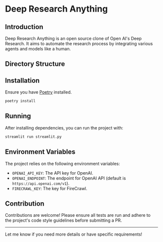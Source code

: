# Deep Research Anything

## Introduction

Deep Research Anything is an open source clone of Open AI's Deep Research. It aims to automate the research process by integrating various agents and models like a human.

## Directory Structure



## Installation

Ensure you have [Poetry](https://python-poetry.org/) installed.

```bash
poetry install
```

## Running

After installing dependencies, you can run the project with:

```bash
streamlit run streamlit.py
```

## Environment Variables

The project relies on the following environment variables:

- `OPENAI_API_KEY`: The API key for OpenAI.
- `OPENAI_ENDPOINT`: The endpoint for OpenAI API (default is `https://api.openai.com/v1`).
- `FIRECRAWL_KEY`: The key for FireCrawl.

## Contribution

Contributions are welcome! Please ensure all tests are run and adhere to the project's code style guidelines before submitting a PR.

---

Let me know if you need more details or have specific requirements!
